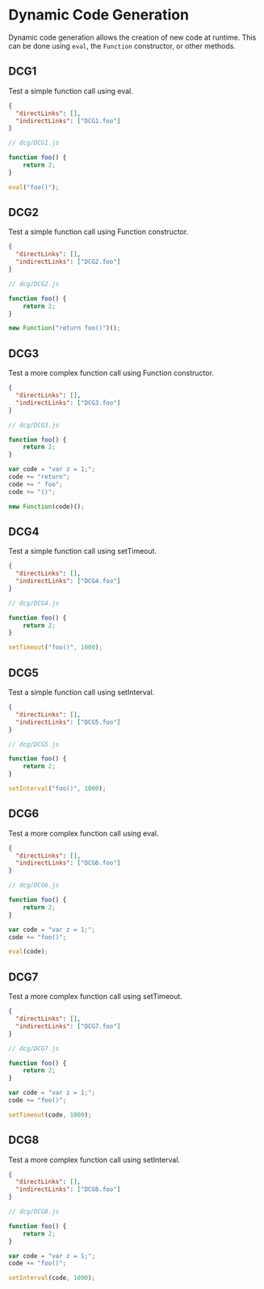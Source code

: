 # Dynamic Code Generation
Dynamic code generation allows the creation of new code at runtime. 
This can be done using `eval`, the `Function` constructor, or other methods.

## DCG1
[//]: # (MAIN: global)
Test a simple function call using eval.

```json
{
  "directLinks": [],
  "indirectLinks": ["DCG1.foo"]
}
```
```js
// dcg/DCG1.js

function foo() {
    return 2;
}

eval("foo()");
```

[//]: # (END)

## DCG2
[//]: # (MAIN: global)
Test a simple function call using Function constructor.

```json
{
  "directLinks": [],
  "indirectLinks": ["DCG2.foo"]
}
```
```js
// dcg/DCG2.js

function foo() {
    return 2;
}

new Function("return foo()")();
```

[//]: # (END)

## DCG3
[//]: # (MAIN: global)
Test a more complex function call using Function constructor.

```json
{
  "directLinks": [],
  "indirectLinks": ["DCG3.foo"]
}
```
```js
// dcg/DCG3.js

function foo() {
    return 2;
}

var code = "var z = 1;";
code += "return";
code += " foo";
code += "()";

new Function(code)();
```

[//]: # (END)

## DCG4
[//]: # (MAIN: global)
Test a simple function call using setTimeout.

```json
{
  "directLinks": [],
  "indirectLinks": ["DCG4.foo"]
}
```
```js
// dcg/DCG4.js

function foo() {
    return 2;
}

setTimeout("foo()", 1000);
```

[//]: # (END)

## DCG5
[//]: # (MAIN: global)
Test a simple function call using setInterval.

```json
{
  "directLinks": [],
  "indirectLinks": ["DCG5.foo"]
}
```
```js
// dcg/DCG5.js

function foo() {
    return 2;
}

setInterval("foo()", 1000);
```

[//]: # (END)

## DCG6
[//]: # (MAIN: global)
Test a more complex function call using eval.

```json
{
  "directLinks": [],
  "indirectLinks": ["DCG6.foo"]
}
```
```js
// dcg/DCG6.js

function foo() {
    return 2;
}

var code = "var z = 1;";
code += "foo()";

eval(code);
```

[//]: # (END)

## DCG7
[//]: # (MAIN: global)
Test a more complex function call using setTimeout.

```json
{
  "directLinks": [],
  "indirectLinks": ["DCG7.foo"]
}
```
```js
// dcg/DCG7.js

function foo() {
    return 2;
}

var code = "var z = 1;";
code += "foo()";

setTimeout(code, 1000);
```

[//]: # (END)

## DCG8
[//]: # (MAIN: global)
Test a more complex function call using setInterval.

```json
{
  "directLinks": [],
  "indirectLinks": ["DCG8.foo"]
}
```
```js
// dcg/DCG8.js

function foo() {
    return 2;
}

var code = "var z = 1;";
code += "foo()";

setInterval(code, 1000);
```

[//]: # (END)
